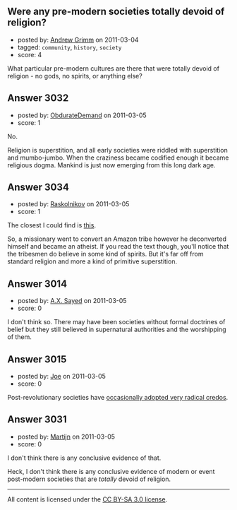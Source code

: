 ## Were any pre-modern societies totally devoid of religion?

- posted by: [Andrew Grimm](https://stackexchange.com/users/-1/270-andrew-grimm) on 2011-03-04
- tagged: `community`, `history`, `society`
- score: 4

What particular pre-modern cultures are there that were totally devoid of religion - no gods, no spirits, or anything else?


## Answer 3032

- posted by: [ObdurateDemand](https://stackexchange.com/users/-1/524-obduratedemand) on 2011-03-05
- score: 1

No.

Religion is superstition, and all early societies were riddled with superstition and mumbo-jumbo.  When the craziness became codified enough it became religious dogma.  Mankind is just now emerging from this long dark age.


## Answer 3034

- posted by: [Raskolnikov](https://stackexchange.com/users/-1/144-raskolnikov) on 2011-03-05
- score: 1

The closest I could find is [this](http://www.seacoastonline.com/articles/20090412-ENTERTAIN-904120305).

So, a missionary went to convert an Amazon tribe however he deconverted himself and became an atheist. If you read the text though, you'll notice that the tribesmen do believe in some kind of spirits. But it's far off from standard religion and more a kind of primitive superstition.


## Answer 3014

- posted by: [A.X. Sayed](https://stackexchange.com/users/-1/1201-a-x-sayed) on 2011-03-05
- score: 0

I don't think so. There may have been societies without formal doctrines of belief but they still believed in supernatural authorities and the worshipping of them. 


## Answer 3015

- posted by: [Joe](https://stackexchange.com/users/-1/1064-joe) on 2011-03-05
- score: 0

<p>Post-revolutionary societies have <a href="http://en.wikipedia.org/wiki/Cult_of_reason" rel="nofollow">occasionally adopted very radical credos</a>.</p>



## Answer 3031

- posted by: [Martijn](https://stackexchange.com/users/-1/1205-martijn) on 2011-03-05
- score: 0

I don't think there is any conclusive evidence of that.

Heck, I don't think there is any conclusive evidence of modern or event post-modern societies that are _totally_ devoid of religion.



---

All content is licensed under the [CC BY-SA 3.0 license](https://creativecommons.org/licenses/by-sa/3.0/).
